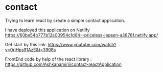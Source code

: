 # contact

Trying to learn react by create a simple contact application.

I have deployed this application on Netlify
https://60be54b777b12a00954c1d64--priceless-jepsen-a3876f.netlify.app/


Get start by this link:
https://www.youtube.com/watch?v=0riHps91AzE&t=3908s


FrontEnd code by help of the react library : https://github.com/Ashkanamirii/contact-reactApplication
